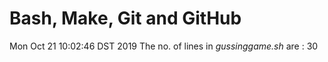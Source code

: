  # Bash, Make, Git and GitHub
Mon Oct 21 10:02:46 DST 2019
The no. of lines in *gussinggame.sh* are : 30
